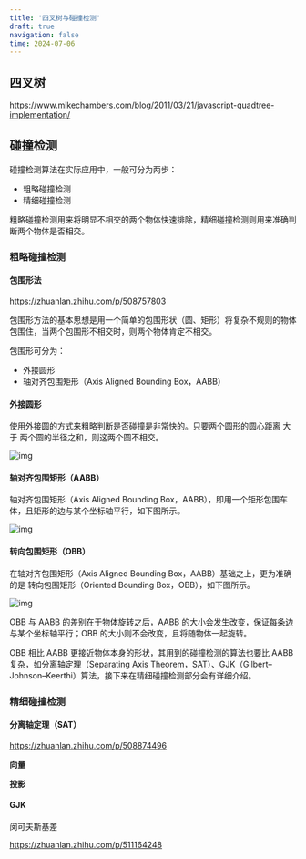 ```yaml
---
title: '四叉树与碰撞检测'
draft: true
navigation: false
time: 2024-07-06
---
```


## 四叉树

https://www.mikechambers.com/blog/2011/03/21/javascript-quadtree-implementation/

## 碰撞检测

碰撞检测算法在实际应用中，一般可分为两步：

- 粗略碰撞检测
- 精细碰撞检测

粗略碰撞检测用来将明显不相交的两个物体快速排除，精细碰撞检测则用来准确判断两个物体是否相交。

### 粗略碰撞检测

#### 包围形法

https://zhuanlan.zhihu.com/p/508757803

包围形方法的基本思想是用一个简单的包围形状（圆、矩形）将复杂不规则的物体包围住，当两个包围形不相交时，则两个物体肯定不相交。

包围形可分为：

- 外接圆形
- 轴对齐包围矩形（Axis Aligned Bounding Box，AABB）

#### 外接圆形

使用外接圆的方式来粗略判断是否碰撞是非常快的。只要两个圆形的圆心距离 大于 两个圆的半径之和，则这两个圆不相交。

![img](https://pic4.zhimg.com/80/v2-8b02624ab1309930dbc49df0a36b1e63_720w.webp)

#### 轴对齐包围矩形（AABB）

轴对齐包围矩形（Axis Aligned Bounding Box，AABB），即用一个矩形包围车体，且矩形的边与某个坐标轴平行，如下图所示。

![img](https://pic3.zhimg.com/80/v2-94aba714b8bf374c1681f870b286548e_720w.webp)

#### 转向包围矩形（OBB）

在轴对齐包围矩形（Axis Aligned Bounding Box，AABB）基础之上，更为准确的是 转向包围矩形（Oriented Bounding Box，OBB），如下图所示。

![img](https://pic2.zhimg.com/80/v2-c8e3003158264e8ff9b5b9c36e74691d_720w.webp)

OBB 与 AABB 的差别在于物体旋转之后，AABB 的大小会发生改变，保证每条边与某个坐标轴平行；OBB 的大小则不会改变，且将随物体一起旋转。

OBB 相比 AABB 更接近物体本身的形状，其用到的碰撞检测的算法也要比 AABB 复杂，如分离轴定理（Separating Axis Theorem，SAT）、GJK（Gilbert–Johnson–Keerthi）算法，接下来在精细碰撞检测部分会有详细介绍。

### 精细碰撞检测

#### 分离轴定理（SAT）

https://zhuanlan.zhihu.com/p/508874496

**向量**

**投影**

#### GJK

闵可夫斯基差

https://zhuanlan.zhihu.com/p/511164248
